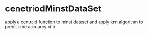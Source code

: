 # cenetriodMinstDataSet
apply a centroid function to minst dataset and apply knn algorithm to predict the accuarcy of it 
